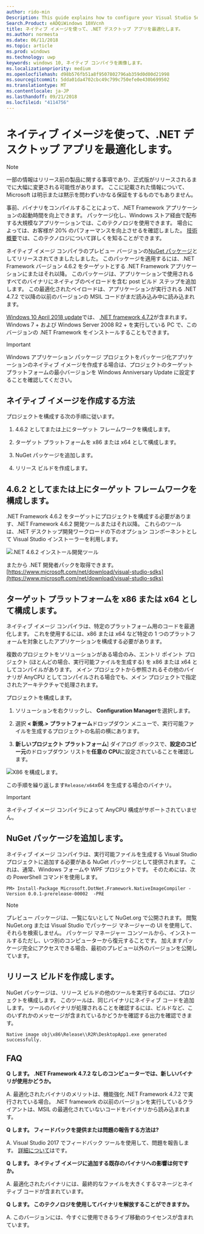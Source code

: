 ```yaml
---
author: rido-min
Description: This guide explains how to configure your Visual Studio Solution to optimize the application binaries with native images.
Search.Product: eADQiWindows 10XVcnh
title: ネイティブ イメージを使って、.NET デスクトップ アプリを最適化します。
ms.author: normesta
ms.date: 06/11/2018
ms.topic: article
ms.prod: windows
ms.technology: uwp
keywords: windows 10, ネイティブ コンパイラを画像します。
ms.localizationpriority: medium
ms.openlocfilehash: d98b576fb51a8f9507802796ab359d0d00d21998
ms.sourcegitcommit: 5dda01da4702cbc49c799c750efe0e430b699502
ms.translationtype: MT
ms.contentlocale: ja-JP
ms.lasthandoff: 09/21/2018
ms.locfileid: "4114756"
---
```

# <a name="optimize-your-net-desktop-apps-with-native-images"></a>ネイティブ イメージを使って、.NET デスクトップ アプリを最適化します。

> [!NOTE]
> 一部の情報はリリース前の製品に関する事項であり、正式版がリリースされるまでに大幅に変更される可能性があります。 ここに記載された情報について、Microsoft は明示または黙示を問わずいかなる保証をするものでもありません。

事前、バイナリをコンパイルすることによって、.NET Framework アプリケーションの起動時間を向上できます。 パッケージ化し、Windows ストア経由で配布する大規模なアプリケーションでは、このテクノロジを使用できます。 場合によっては、お客様が 20% のパフォーマンスを向上させるを確認しました。 [技術概要](https://github.com/dotnet/coreclr/blob/master/Documentation/botr/readytorun-overview.md)では、このテクノロジについて詳しくを知ることができます。

ネイティブ イメージ コンパイラのプレビュー バージョンの[NuGet パッケージ](https://www.nuget.org/packages/Microsoft.DotNet.Framework.NativeImageCompiler)としてリリースされてきましたしました。 このパッケージを適用するには、.NET Framework バージョン 4.6.2 をターゲットとする .NET Framework アプリケーションにまたはそれ以降。 このパッケージは、アプリケーションで使用されるすべてのバイナリにネイティブのペイロードを含む post ビルド ステップを追加します。 この最適化されたペイロードは、アプリケーションが実行される .NET 4.7.2 で以降の以前のバージョンの MSIL コードがまだ読み込み中に読み込まれます。

[Windows 10 April 2018 update](https://blogs.windows.com/windowsexperience/2018/04/30/how-to-get-the-windows-10-april-2018-update/)では、 [.NET framework 4.7.2](https://blogs.msdn.microsoft.com/dotnet/2018/04/30/announcing-the-net-framework-4-7-2/)が含まれます。 Windows 7 + および Windows Server 2008 R2 + を実行している PC で、このバージョンの .NET Framework をインストールすることもできます。

> [!IMPORTANT]
> Windows アプリケーション パッケージ プロジェクトをパッケージ化アプリケーションのネイティブ イメージを作成する場合は、プロジェクトのターゲット プラットフォームの最小バージョンを Windows Anniversary Update に設定することを確認してください。

## <a name="how-to-produce-native-images"></a>ネイティブ イメージを作成する方法

プロジェクトを構成する次の手順に従います。

1. 4.6.2 としてまたは上にターゲット フレームワークを構成します。

2. ターゲット プラットフォームを x86 または x64 として構成します。 

3. NuGet パッケージを追加します。

4. リリース ビルドを作成します。

## <a name="configure-the-target-framework-as-462-or-above"></a>4.6.2 としてまたは上にターゲット フレームワークを構成します。

.NET Framework 4.6.2 をターゲットにプロジェクトを構成する必要があります、.NET Framework 4.6.2 開発ツールまたはそれ以降。 これらのツールは、.NET デスクトップ開発ワークロードの下のオプション コンポーネントとして Visual Studio インストーラーを利用します。

![.NET 4.6.2 インストール開発ツール](images/desktop-to-uwp/install-4.6.2-devpack.png)

またから .NET 開発者パックを取得できます。[https://www.microsoft.com/net/download/visual-studio-sdks](https://www.microsoft.com/net/download/visual-studio-sdks)

## <a name="configure-the-target-platform-as-x86-or-x64"></a>ターゲット プラットフォームを x86 または x64 として構成します。

ネイティブ イメージ コンパイラは、特定のプラットフォーム用のコードを最適化します。 これを使用するには、x86 または x64 など特定の 1 つのプラットフォームを対象としたアプリケーションを構成する必要があります。

複数のプロジェクトをソリューションがある場合のみ、エントリ ポイント プロジェクト (ほとんどの場合、実行可能ファイルを生成する) を x86 または x64 としてコンパイルがあります。 メイン プロジェクトから参照されるその他のバイナリが AnyCPU としてコンパイルされる場合でも、メイン プロジェクトで指定されたアーキテクチャで処理されます。

プロジェクトを構成します。

1. ソリューションを右クリックし、 **Configuration Manager**を選択します。

2. 選択 **< 新規.>** **プラットフォーム**ドロップダウン メニューで、実行可能ファイルを生成するプロジェクトの名前の横にあります。

3. **新しいプロジェクト プラットフォーム**] ダイアログ ボックスで、**設定のコピー元**のドロップダウン リストを**任意の CPU**に設定されていることを確認します。

![X86 を構成します。](images/desktop-to-uwp/configure-x86.png)

この手順を繰り返します`Release/x64`x64 を生成する場合のバイナリ。

>[!IMPORTANT]
> ネイティブ イメージ コンパイラによって AnyCPU 構成がサポートされていません。

## <a name="add-the-nuget-packages"></a>NuGet パッケージを追加します。

ネイティブ イメージ コンパイラは、実行可能ファイルを生成する Visual Studio プロジェクトに追加する必要がある NuGet パッケージとして提供されます。 これは、通常、Windows フォームや WPF プロジェクトです。 そのためには、次の PowerShell コマンドを使用します。

```PS
PM> Install-Package Microsoft.DotNet.Framework.NativeImageCompiler -Version 0.0.1-prerelease-00002  -PRE
```

> [!NOTE]
> プレビュー パッケージは、一覧にないとして NuGet.org で公開されます。 閲覧 NuGet.org または Visual Studio でパッケージ マネージャーの UI を使用して、それらを検索しません。 パッケージ マネージャー コンソールから、インストールするただし、いつ別のコンピューターから復元することです。 加えますパッケージ完全にアクセスできる場合、最初のプレビュー以外のバージョンを公開しています。

## <a name="create-a-release-build"></a>リリース ビルドを作成します。

NuGet パッケージは、リリース ビルドの他のツールを実行するのには、プロジェクトを構成します。 このツールは、同じバイナリにネイティブ コードを追加します。
ツールのバイナリが処理されることを確認するには、ビルドなど、このいずれかのメッセージが含まれているかどうかを確認する出力を確認できます。

```
Native image obj\x86\Release\\R2R\DesktopApp1.exe generated successfully.
```

## <a name="faq"></a>FAQ

**Q します。 .NET Framework 4.7.2 なしのコンピューターでは、新しいバイナリが使用かどうか。**

A. 最適化されたバイナリのメリットは、機能強化 .NET Framework 4.7.2 で実行されている場合。 .NET framework の以前のバージョンを実行しているクライアントは、MSIL の最適化されていないコードをバイナリから読み込まれます。

**Q します。 フィードバックを提供または問題の報告する方法は?**

A. Visual Studio 2017 でフィードバック ツールを使用して、問題を報告します。 [詳細について](https://docs.microsoft.com/visualstudio/ide/how-to-report-a-problem-with-visual-studio-2017)はです。

**Q します。 ネイティブ イメージに追加する既存のバイナリへの影響は何ですか。**

A. 最適化されたバイナリには、最終的なファイルを大きくするマネージとネイティブ コードが含まれています。

**Q します。 このテクノロジを使用してバイナリを解放することができますか。**

A. このバージョンには、今すぐに使用できるライブ移動のライセンスが含まれています。
